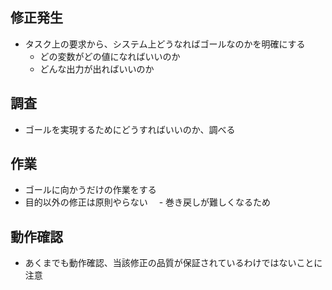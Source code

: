 ## 修正発生

- タスク上の要求から、システム上どうなればゴールなのかを明確にする
  - どの変数がどの値になればいいのか
  - どんな出力が出ればいいのか

## 調査
- ゴールを実現するためにどうすればいいのか、調べる

## 作業
- ゴールに向かうだけの作業をする
- 目的以外の修正は原則やらない
　- 巻き戻しが難しくなるため
 
## 動作確認
- あくまでも動作確認、当該修正の品質が保証されているわけではないことに注意
